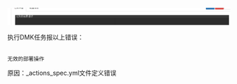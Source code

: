 ![](/assets/D1E8CB85-7C80-4084-826B-DA25268F48EB.png)


执行DMK任务报以上错误：

```

无效的部署操作

```

原因：_actions_spec.yml文件定义错误


